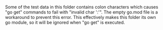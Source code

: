 Some of the test data in this folder contains colon characters which causes "go get" commands to fail with "invalid char ':'". 
The empty go.mod file is a workaround to prevent this error. This effectively makes this folder its own go module, so it will be
ignored when "go get" is executed.